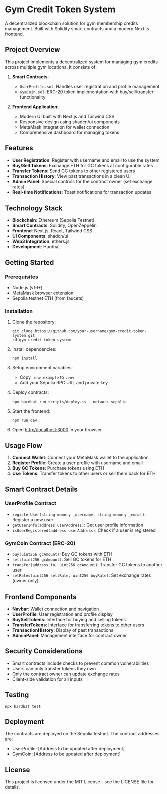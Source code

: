 # Gym Credit Token System

A decentralized blockchain solution for gym membership credits management. Built with Solidity smart contracts and a modern Next.js frontend.

## Project Overview

This project implements a decentralized system for managing gym credits across multiple gym locations. It consists of:

1. **Smart Contracts**:
   - `UserProfile.sol`: Handles user registration and profile management
   - `GymCoin.sol`: ERC-20 token implementation with buy/sell/transfer functionality

2. **Frontend Application**:
   - Modern UI built with Next.js and Tailwind CSS
   - Responsive design using shadcn/ui components
   - MetaMask integration for wallet connection
   - Comprehensive dashboard for managing tokens

## Features

- **User Registration**: Register with username and email to use the system
- **Buy/Sell Tokens**: Exchange ETH for GC tokens at configurable rates
- **Transfer Tokens**: Send GC tokens to other registered users
- **Transaction History**: View past transactions in a clean UI
- **Admin Panel**: Special controls for the contract owner (set exchange rates)
- **Real-time Notifications**: Toast notifications for transaction updates

## Technology Stack

- **Blockchain**: Ethereum (Sepolia Testnet)
- **Smart Contracts**: Solidity, OpenZeppelin
- **Frontend**: Next.js, React, Tailwind CSS
- **UI Components**: shadcn/ui
- **Web3 Integration**: ethers.js
- **Development**: Hardhat

## Getting Started

### Prerequisites

- Node.js (v16+)
- MetaMask browser extension
- Sepolia testnet ETH (from faucets)

### Installation

1. Clone the repository:
   ```
   git clone https://github.com/your-username/gym-credit-token-system.git
   cd gym-credit-token-system
   ```

2. Install dependencies:
   ```
   npm install
   ```

3. Setup environment variables:
   - Copy `.env.example` to `.env`
   - Add your Sepolia RPC URL and private key

4. Deploy contracts:
   ```
   npx hardhat run scripts/deploy.js --network sepolia
   ```

5. Start the frontend:
   ```
   npm run dev
   ```

6. Open [http://localhost:3000](http://localhost:3000) in your browser

## Usage Flow

1. **Connect Wallet**: Connect your MetaMask wallet to the application
2. **Register Profile**: Create a user profile with username and email
3. **Buy GC Tokens**: Purchase tokens using ETH
4. **Use Tokens**: Transfer tokens to other users or sell them back for ETH

## Smart Contract Details

### UserProfile Contract

- `registerUser(string memory _username, string memory _email)`: Register a new user
- `getUserInfo(address userAddress)`: Get user profile information
- `isUserRegistered(address userAddress)`: Check if a user is registered

### GymCoin Contract (ERC-20)

- `buy(uint256 gcAmount)`: Buy GC tokens with ETH
- `sell(uint256 gcAmount)`: Sell GC tokens for ETH
- `transfer(address to, uint256 gcAmount)`: Transfer GC tokens to another user
- `setRates(uint256 sellRate, uint256 buyRate)`: Set exchange rates (owner only)

## Frontend Components

- **Navbar**: Wallet connection and navigation
- **UserProfile**: User registration and profile display
- **BuySellTokens**: Interface for buying and selling tokens
- **TransferTokens**: Interface for transferring tokens to other users
- **TransactionHistory**: Display of past transactions
- **AdminPanel**: Management interface for contract owner

## Security Considerations

- Smart contracts include checks to prevent common vulnerabilities
- Users can only transfer tokens they own
- Only the contract owner can update exchange rates
- Client-side validation for all inputs

## Testing

```
npx hardhat test
```

## Deployment

The contracts are deployed on the Sepolia testnet. The contract addresses are:

- UserProfile: [Address to be updated after deployment]
- GymCoin: [Address to be updated after deployment]

## License

This project is licensed under the MIT License - see the LICENSE file for details.